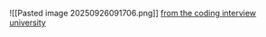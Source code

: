 
![[Pasted image 20250926091706.png]]
[from the coding interview university](https://github.com/jwasham/coding-interview-university?tab=readme-ov-file#coding-problems)
